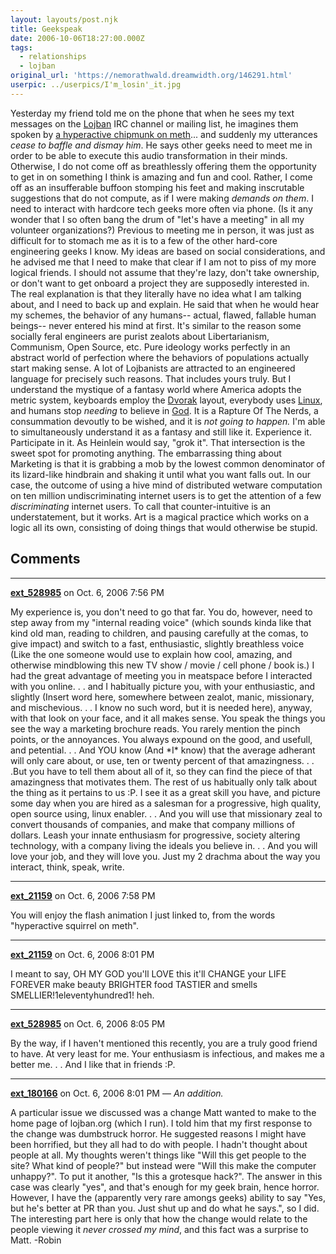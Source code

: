 ```yaml
---
layout: layouts/post.njk
title: Geekspeak
date: 2006-10-06T18:27:00.000Z
tags:
  - relationships
  - lojban
original_url: 'https://nemorathwald.dreamwidth.org/146291.html'
userpic: ../userpics/I'm_losin'_it.jpg
---
```

Yesterday my friend told me on the phone that when he sees my text messages on the [Lojban](http://www.nemorathwald.com/Why_Learning_Lojban.htm) IRC channel or mailing list, he imagines them spoken by [a hyperactive chipmunk on meth](http://www.illwillpress.com/doc.html)... and suddenly my utterances _cease to baffle and dismay him_. He says other geeks need to meet me in order to be able to execute this audio transformation in their minds. Otherwise, I do not come off as breathlessly offering them the opportunity to get in on something I think is amazing and fun and cool. Rather, I come off as an insufferable buffoon stomping his feet and making inscrutable suggestions that do not compute, as if I were making _demands on them_. I need to interact with hardcore tech geeks more often via phone. (Is it any wonder that I so often bang the drum of "let's have a meeting" in all my volunteer organizations?) Previous to meeting me in person, it was just as difficult for to stomach me as it is to a few of the other hard-core engineering geeks I know. My ideas are based on social considerations, and he advised me that I need to make that clear if I am not to piss of my more logical friends. I should not assume that they're lazy, don't take ownership, or don't want to get onboard a project they are supposedly interested in. The real explanation is that they literally have no idea what I am talking about, and I need to back up and explain. He said that when he would hear my schemes, the behavior of any humans-- actual, flawed, fallable human beings-- never entered his mind at first. It's similar to the reason some socially feral engineers are purist zealots about Libertarianism, Communism, Open Source, etc. Pure ideology works perfectly in an abstract world of perfection where the behaviors of populations actually start making sense. A lot of Lojbanists are attracted to an engineered language for precisely such reasons. That includes yours truly. But I understand the mystique of a fantasy world where America adopts the metric system, keyboards employ the [Dvorak](http://www.mwbrooks.com/dvorak/) layout, everybody uses [Linux](http://www.ubuntu.com/), and humans stop _needing_ to believe in [God](http://www.400monkeys.com/God/). It is a Rapture Of The Nerds, a consummation devoutly to be wished, and it is _not going to happen._ I'm able to simultaneously understand it as a fantasy and still like it. Experience it. Participate in it. As Heinlein would say, "grok it". That intersection is the sweet spot for promoting anything. The embarrassing thing about Marketing is that it is grabbing a mob by the lowest common denominator of its lizard-like hindbrain and shaking it until what you want falls out. In our case, the outcome of using a hive mind of distributed wetware computation on ten million undiscriminating internet users is to get the attention of a few _discriminating_ internet users. To call that counter-intuitive is an understatement, but it works. Art is a magical practice which works on a logic all its own, consisting of doing things that would otherwise be stupid.

## Comments

---

**[ext_528985](https://www.dreamwidth.org/users/ext_528985)** on Oct. 6, 2006 7:56 PM

My experience is, you don't need to go that far. You do, however, need to step away from my "internal reading voice" (which sounds kinda like that kind old man, reading to children, and pausing carefully at the comas, to give impact) and switch to a fast, enthusiastic, slightly breathless voice (Like the one someone would use to explain how cool, amazing, and otherwise mindblowing this new TV show / movie / cell phone / book is.) I had the great advantage of meeting you in meatspace before I interacted with you online. . . and I habitually picture you, with your enthusiastic, and slightly (Insert word here, somewhere between zealot, manic, missionary, and mischevious. . . I know no such word, but it is needed here), anyway, with that look on your face, and it all makes sense. You speak the things you see the way a marketing brochure reads. You rarely mention the pinch points, or the annoyances. You always expound on the good, and usefull, and petential. . . And YOU know (And \*I\* know) that the average adherant will only care about, or use, ten or twenty percent of that amazingness. . . .But you have to tell them about all of it, so they can find the piece of that amazingness that motivates them. The rest of us habitually only talk about the thing as it pertains to us :P. I see it as a great skill you have, and picture some day when you are hired as a salesman for a progressive, high quality, open source using, linux enabler. . . And you will use that missionary zeal to convert thousands of companies, and make that company millions of dollars. Leash your innate enthusiasm for progressive, society altering technology, with a company living the ideals you believe in. . . And you will love your job, and they will love you. Just my 2 drachma about the way you interact, think, speak, write.

---

**[ext_21159](https://www.dreamwidth.org/users/ext_21159)** on Oct. 6, 2006 7:58 PM

You will enjoy the flash animation I just linked to, from the words "hyperactive squirrel on meth".

---

**[ext_21159](https://www.dreamwidth.org/users/ext_21159)** on Oct. 6, 2006 8:01 PM

I meant to say, OH MY GOD you'll LOVE this it'll CHANGE your LIFE FOREVER make beauty BRIGHTER food TASTIER and smells SMELLIER!1eleventyhundred1! heh.

---

**[ext_528985](https://www.dreamwidth.org/users/ext_528985)** on Oct. 6, 2006 8:05 PM

By the way, if I haven't mentioned this recently, you are a truly good friend to have. At very least for me. Your enthusiasm is infectious, and makes me a better me. . . And I like that in friends :P.

---

**[ext_180166](https://www.dreamwidth.org/users/ext_180166)** on Oct. 6, 2006 8:01 PM — *An addition.*

A particular issue we discussed was a change Matt wanted to make to the home page of lojban.org (which I run). I told him that my first response to the change was dumbstruck horror. He suggested reasons I might have been horrified, but they all had to do with people. I hadn't thought about people at all. My thoughts weren't things like "Will this get people to the site? What kind of people?" but instead were "Will this make the computer unhappy?". To put it another, "Is this a grotesque hack?". The answer in this case was clearly "yes", and that's enough for my geek brain, hence horror. However, I have the (apparently very rare amongs geeks) ability to say "Yes, but he's better at PR than you. Just shut up and do what he says.", so I did. The interesting part here is only that how the change would relate to the people viewing it _never crossed my mind_, and this fact was a surprise to Matt. -Robin
